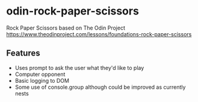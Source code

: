 # odin-rock-paper-scissors

Rock Paper Scissors based on The Odin Project https://www.theodinproject.com/lessons/foundations-rock-paper-scissors

## Features

- Uses prompt to ask the user what they'd like to play
- Computer opponent
- Basic logging to DOM
- Some use of console.group although could be improved as currently nests
